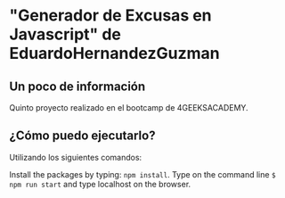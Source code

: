# "Generador de Excusas en Javascript" de EduardoHernandezGuzman

## Un poco de información
Quinto proyecto realizado en el bootcamp de 4GEEKSACADEMY.   

## ¿Cómo puedo ejecutarlo?

Utilizando los siguientes comandos:

Install the packages by typing: `npm install`.
Type on the command line `$ npm run start` and type localhost on the browser.
